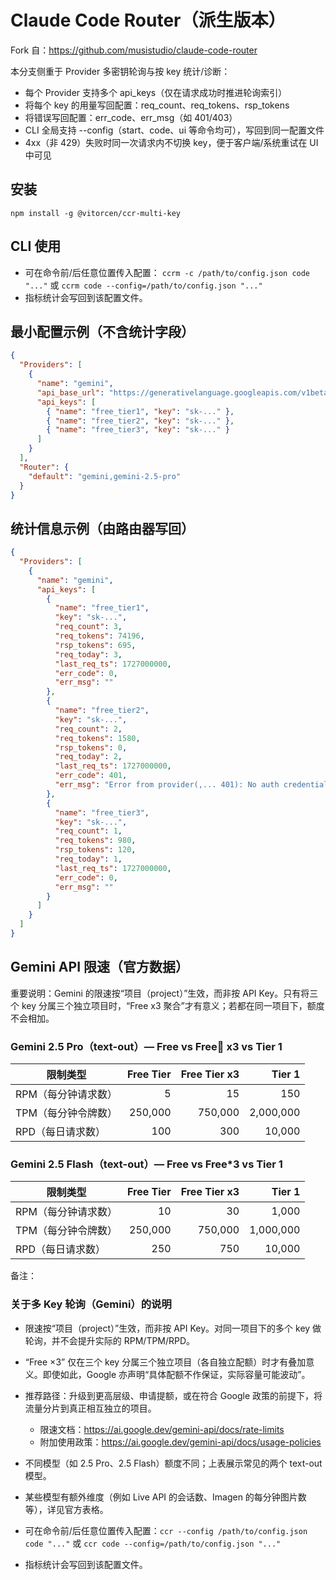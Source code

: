 # Claude Code Router（派生版本）

Fork 自：https://github.com/musistudio/claude-code-router

本分支侧重于 Provider 多密钥轮询与按 key 统计/诊断：

- 每个 Provider 支持多个 api_keys（仅在请求成功时推进轮询索引）
- 将每个 key 的用量写回配置：req_count、req_tokens、rsp_tokens
- 将错误写回配置：err_code、err_msg（如 401/403）
- CLI 全局支持 --config（start、code、ui 等命令均可），写回到同一配置文件
- 4xx（非 429）失败时同一次请求内不切换 key，便于客户端/系统重试在 UI 中可见

## 安装

```
npm install -g @vitorcen/ccr-multi-key
```

## CLI 使用

- 可在命令前/后任意位置传入配置：
  `ccrm -c /path/to/config.json code "..."` 
  或 `ccrm code --config=/path/to/config.json "..."`
- 指标统计会写回到该配置文件。

## 最小配置示例（不含统计字段）

```json
{
  "Providers": [
    {
      "name": "gemini",
      "api_base_url": "https://generativelanguage.googleapis.com/v1beta/models/",
      "api_keys": [
        { "name": "free_tier1", "key": "sk-..." },
        { "name": "free_tier2", "key": "sk-..." },
        { "name": "free_tier3", "key": "sk-..." }
      ]
    }
  ],
  "Router": {
    "default": "gemini,gemini-2.5-pro"
  }
}
```

## 统计信息示例（由路由器写回）

```json
{
  "Providers": [
    {
      "name": "gemini",
      "api_keys": [
        {
          "name": "free_tier1",
          "key": "sk-...",
          "req_count": 3,
          "req_tokens": 74196,
          "rsp_tokens": 695,
          "req_today": 3,
          "last_req_ts": 1727000000,
          "err_code": 0,
          "err_msg": ""
        },
        {
          "name": "free_tier2",
          "key": "sk-...",
          "req_count": 2,
          "req_tokens": 1580,
          "rsp_tokens": 0,
          "req_today": 2,
          "last_req_ts": 1727000000,
          "err_code": 401,
          "err_msg": "Error from provider(,... 401): No auth credentials found"
        },
        {
          "name": "free_tier3",
          "key": "sk-...",
          "req_count": 1,
          "req_tokens": 980,
          "rsp_tokens": 120,
          "req_today": 1,
          "last_req_ts": 1727000000,
          "err_code": 0,
          "err_msg": ""
        }
      ]
    }
  ]
}
```

## Gemini API 限速（官方数据）

重要说明：Gemini 的限速按“项目（project）”生效，而非按 API Key。只有将三个 key 分属三个独立项目时，“Free x3 聚合”才有意义；若都在同一项目下，额度不会相加。

### Gemini 2.5 Pro（text-out）— Free vs Free x3 vs Tier 1


| 限制类型            | Free Tier | Free Tier x3 |    Tier 1 |
| --------------------- | ----------: | -------------: | ----------: |
| RPM（每分钟请求数） |         5 |           15 |       150 |
| TPM（每分钟令牌数） |   250,000 |      750,000 | 2,000,000 |
| RPD（每日请求数）   |       100 |          300 |    10,000 |

### Gemini 2.5 Flash（text-out）— Free vs Free*3 vs Tier 1


| 限制类型            | Free Tier | Free Tier x3 |    Tier 1 |
| --------------------- | ----------: | -------------: | ----------: |
| RPM（每分钟请求数） |        10 |           30 |     1,000 |
| TPM（每分钟令牌数） |   250,000 |      750,000 | 1,000,000 |
| RPD（每日请求数）   |       250 |          750 |    10,000 |

备注：

### 关于多 Key 轮询（Gemini）的说明

- 限速按“项目（project）”生效，而非按 API Key。对同一项目下的多个 key 做轮询，并不会提升实际的 RPM/TPM/RPD。
- “Free ×3” 仅在三个 key 分属三个独立项目（各自独立配额）时才有叠加意义。即使如此，Google 亦声明“具体配额不作保证，实际容量可能波动”。
- 推荐路径：升级到更高层级、申请提额，或在符合 Google 政策的前提下，将流量分片到真正相互独立的项目。

  - 限速文档：https://ai.google.dev/gemini-api/docs/rate-limits
  - 附加使用政策：https://ai.google.dev/gemini-api/docs/usage-policies
- 不同模型（如 2.5 Pro、2.5 Flash）额度不同；上表展示常见的两个 text-out 模型。
- 某些模型有额外维度（例如 Live API 的会话数、Imagen 的每分钟图片数等），详见官方表格。
- 可在命令前/后任意位置传入配置：`ccr --config /path/to/config.json code "..."` 或 `ccr code --config=/path/to/config.json "..."`
- 指标统计会写回到该配置文件。
